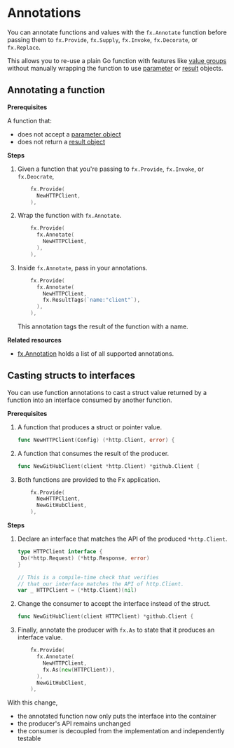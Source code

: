# Annotations

You can annotate functions and values with the `fx.Annotate` function
before passing them to
`fx.Provide`, `fx.Supply`, `fx.Invoke`, `fx.Decorate`, or `fx.Replace`.

This allows you to re-use a plain Go function
with features like [value groups](value-groups.md)
without manually wrapping the function to use
[parameter](parameter-objects.md) or [result](result-objects.md) objects.

<!-- TODO: named values and optional dependencies in the list above -->

## Annotating a function

**Prerequisites**

A function that:

- does not accept a [parameter object](parameter-objects.md)
- does not return a [result object](result-objects.md)

**Steps**

1. Given a function that you're passing to
   `fx.Provide`, `fx.Invoke`, or `fx.Deocrate`,

   ```go mdox-exec='region ex/annotate/sample.go before'
       fx.Provide(
         NewHTTPClient,
       ),
   ```

2. Wrap the function with `fx.Annotate`.

   ```go mdox-exec='region ex/annotate/sample.go wrap'
       fx.Provide(
         fx.Annotate(
           NewHTTPClient,
         ),
       ),
   ```

3. Inside `fx.Annotate`, pass in your annotations.

   ```go mdox-exec='region ex/annotate/sample.go annotate'
       fx.Provide(
         fx.Annotate(
           NewHTTPClient,
           fx.ResultTags(`name:"client"`),
         ),
       ),
   ```

   This annotation tags the result of the function with a name.

**Related resources**

- [fx.Annotation](https://pkg.go.dev/go.uber.org/fx#Annotation)
  holds a list of all supported annotations.

## Casting structs to interfaces

You can use function annotations to cast a struct value returned by a function
into an interface consumed by another function.

**Prerequisites**

1. A function that produces a struct or pointer value.

   ```go mdox-exec='region ex/annotate/cast.go constructor'
   func NewHTTPClient(Config) (*http.Client, error) {
   ```

2. A function that consumes the result of the producer.

   ```go mdox-exec='region ex/annotate/cast_bad.go struct-consumer'
   func NewGitHubClient(client *http.Client) *github.Client {
   ```

3. Both functions are provided to the Fx application.

   ```go mdox-exec='region ex/annotate/cast_bad.go provides'
       fx.Provide(
         NewHTTPClient,
         NewGitHubClient,
       ),
   ```

**Steps**

1. Declare an interface that matches the API of the produced `*http.Client`.

   ```go mdox-exec='region ex/annotate/cast.go interface'
   type HTTPClient interface {
   	Do(*http.Request) (*http.Response, error)
   }

   // This is a compile-time check that verifies
   // that our interface matches the API of http.Client.
   var _ HTTPClient = (*http.Client)(nil)
   ```

2. Change the consumer to accept the interface instead of the struct.

   ```go mdox-exec='region ex/annotate/cast.go iface-consumer'
   func NewGitHubClient(client HTTPClient) *github.Client {
   ```

3. Finally, annotate the producer with `fx.As` to state
   that it produces an interface value.

   ```go mdox-exec='region ex/annotate/cast.go provides'
       fx.Provide(
         fx.Annotate(
           NewHTTPClient,
           fx.As(new(HTTPClient)),
         ),
         NewGitHubClient,
       ),
   ```

With this change,

- the annotated function now only puts the interface into the container
- the producer's API remains unchanged
- the consumer is decoupled from the implementation and independently testable
